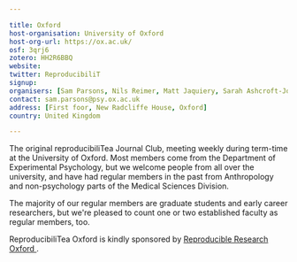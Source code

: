 ```yaml
---

title: Oxford
host-organisation: University of Oxford
host-org-url: https://ox.ac.uk/
osf: 3qrj6
zotero: HH2R6BBQ
website:
twitter: ReproducibiliT
signup:
organisers: [Sam Parsons, Nils Reimer, Matt Jaquiery, Sarah Ashcroft-Jones, Sam Webb]
contact: sam.parsons@psy.ox.ac.uk
address: [First foor, New Radcliffe House, Oxford]
country: United Kingdom

---
```


The original reproducibiliTea Journal Club, meeting weekly during term-time at the University of Oxford. Most members come from the Department of Experimental Psychology, but we welcome people from all over the university, and have had regular members in the past from Anthropology and non-psychology parts of the Medical Sciences Division.

The majority of our regular members are graduate students and early career researchers, but we're pleased to count one or two established faculty as regular members, too.

ReproducibiliTea Oxford is kindly sponsored by [Reproducible Research Oxford ](http://ox.ukrn.org/).